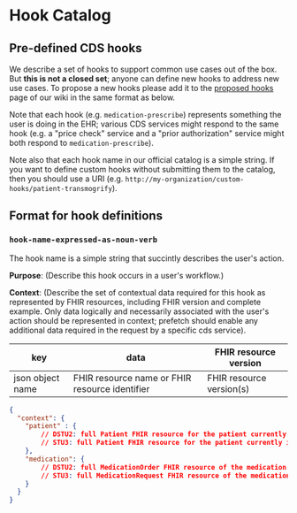 # Hook Catalog

## Pre-defined CDS hooks

We describe a set of hooks to support common use cases out of the box. But **this is not a closed set**; anyone can define new hooks to address new use cases. To propose a new hooks please add it to the [proposed hooks](https://github.com/cds-hooks/docs/wiki/Proposed-Hooks) page of our wiki in the same format as below.

Note that each hook (e.g. `medication-prescribe`) represents something the user is doing in the EHR; various CDS services might respond to the same hook (e.g. a "price check" service and a "prior authorization" service might both respond to `medication-prescribe`).

Note also that each hook name in our official catalog is a simple string. If you want to define custom hooks without submitting them to the catalog, then you should use a URI (e.g. `http://my-organization/custom-hooks/patient-transmogrify`).

## Format for hook definitions

### `hook-name-expressed-as-noun-verb` 
The hook name is a simple string that succintly describes the user's action. 

**Purpose**: (Describe this hook occurs in a user's workflow.)

**Context**: (Describe the set of contextual data required for this hook as represented by FHIR resources, including FHIR version and complete example. Only data logically and necessarily associated with the user's action should be represented in context; prefetch should enable any additional data required in the request by a specific cds service).

|key|data|FHIR resource version|
|---|---|---|
|json object name|FHIR resource name or FHIR resource identifier|FHIR resource version(s)|

```json
{
  "context": {
	"patient" : {
		// DSTU2: full Patient FHIR resource for the patient currently in context or , 
		// STU3: full Patient FHIR resource for the patient currently in context
	},
    "medication": {
		// DSTU2: full MedicationOrder FHIR resource of the medication being prescribed or, 
		// STU3: full MedicationRequest FHIR resource of the medication being prescribed
	}
  }
}